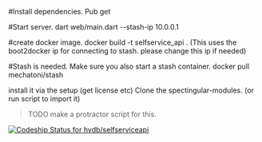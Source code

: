 #Install dependencies.
Pub get

#Start server.
dart web/main.dart --stash-ip 10.0.0.1


#create docker image.
docker build -t selfservice_api .
(This uses the boot2docker ip for connecting to stash. please change this ip if needed)


#Stash is needed.
Make sure you also start a stash container.
docker pull mechatoni/stash

install it via the setup (get license etc)
Clone the spectingular-modules. (or run script to import it)

> TODO make a protractor script for this.





[ ![Codeship Status for hvdb/selfserviceapi](https://www.codeship.io/projects/0fadcc10-fa43-0131-9eeb-3aac33d676db/status)](https://www.codeship.io/projects/29031)